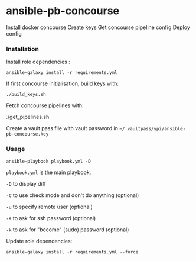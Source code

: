ansible-pb-concourse
====================

Install docker concourse
Create keys
Get concourse pipeline config
Deploy config

### Installation

Install role dependencies :

    ansible-galaxy install -r requirements.yml

If first concourse initialisation, build keys with:

    ./build_keys.sh

Fetch concourse pipelines with:

   ./get_pipelines.sh

Create a vault pass file with vault password in `~/.vaultpass/ypi/ansible-pb-concourse.key`


### Usage

    ansible-playbook playbook.yml -D


`playbook.yml` is the main playbook.

`-D` to display diff

`-C` to use check mode and don't do anything (optional)

`-u` to specify remote user (optional)

`-K` to ask for ssh password (optional)

`-k` to ask for "become" (sudo) password (optional)


Update role dependencies:

    ansible-galaxy install -r requirements.yml --force


